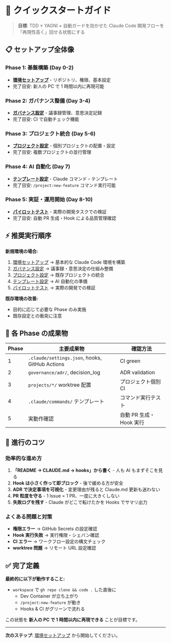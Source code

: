 # 🚀 クイックスタートガイド

> **目標**: TDD × YAGNI × 自動ガードを効かせた Claude Code 開発フローを「再現性高く」回せる状態にする

## 📋 セットアップ全体像

### Phase 1: 基盤構築 (Day 0-2)
- **[環境セットアップ](environment_setup.md)** - リポジトリ、権限、基本設定
- 完了目安: 新人の PC で 1 時間以内に再現可能

### Phase 2: ガバナンス整備 (Day 3-4)  
- **[ガバナンス設定](governance_setup.md)** - 議事録管理、意思決定記録
- 完了目安: CI で自動チェック機能

### Phase 3: プロジェクト統合 (Day 5-6)
- **[プロジェクト設定](project_setup.md)** - 個別プロジェクトの配置・設定
- 完了目安: 複数プロジェクトの並行管理

### Phase 4: AI 自動化 (Day 7)
- **[テンプレート設定](template_setup.md)** - Claude コマンド・テンプレート
- 完了目安: `/project:new-feature` コマンド実行可能

### Phase 5: 実証・運用開始 (Day 8-10)
- **[パイロットテスト](pilot_testing.md)** - 実際の開発タスクでの検証
- 完了目安: 自動 PR 生成・Hook による品質管理確認

## ⚡ 推奨実行順序

**新規環境の場合:**
1. [環境セットアップ](environment_setup.md) → 基本的な Claude Code 環境を構築
2. [ガバナンス設定](governance_setup.md) → 議事録・意思決定の仕組み整備  
3. [プロジェクト設定](project_setup.md) → 既存プロジェクトの統合
4. [テンプレート設定](template_setup.md) → AI 自動化の準備
5. [パイロットテスト](pilot_testing.md) → 実際の開発での検証

**既存環境の改善:**
- 目的に応じて必要な Phase のみ実施
- 既存設定との衝突に注意

## 🎯 各 Phase の成果物

| Phase | 主要成果物 | 確認方法 |
|-------|-----------|----------|
| 1 | `.claude/settings.json`, hooks, GitHub Actions | CI green |
| 2 | `governance/adr/`, decision_log | ADR validation |
| 3 | `projects/*/` worktree 配置 | プロジェクト個別 CI |
| 4 | `.claude/commands/` テンプレート | コマンド実行テスト |
| 5 | 実動作確認 | 自動 PR 生成・Hook 実行 |

## 🔧 進行のコツ

### 効率的な進め方
1. **「README → CLAUDE.md → hooks」から書く** - 人も AI もまずそこを見る
2. **Hook は小さく作って即ブロック** - 後で緩める方が安全
3. **ADR で決定事項を可視化** - 変更理由が残ると Claude.md 更新も迷わない
4. **PR 粒度を守る** - 1 Issue = 1 PR、一度に大きくしない
5. **失敗ログを残す** - Claude がどこで転けたかを Hooks でサマリ出力

### よくある問題と対策
- **権限エラー** → GitHub Secrets の設定確認
- **Hook 実行失敗** → 実行権限・シェバン確認  
- **CI エラー** → ワークフロー設定の構文チェック
- **worktree 問題** → リモート URL 設定確認

## ✅ 完了定義

**最終的に以下が動作すること:**
- `workspace` で `gh repo clone && code .` した直後に
  - Dev Container が立ち上がり
  - `/project:new-feature` が動き  
  - Hooks & CI がグリーンで流れる

この状態を **新人の PC で 1 時間以内に再現できる** ことが目標です。

---

**次のステップ**: [環境セットアップ](environment_setup.md) から開始してください。